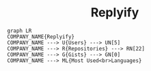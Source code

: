 <h1 align="center">Replyify</h1>

```mermaid
graph LR
COMPANY_NAME{Replyify}
COMPANY_NAME ---> U{Users} ---> UN[5]
COMPANY_NAME ---> R{Repositories} ---> RN[22]
COMPANY_NAME ---> G{Gists} ---> GN[0]
COMPANY_NAME ---> ML{Most Used<br>Languages}
```
